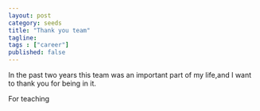 ```yaml
---
layout: post 
category: seeds 
title: "Thank you team"
tagline: 
tags : ["career"] 
published: false
---
```


In the past two years this team was an important part of my life,and I want to thank you for being in it. 

For teaching
